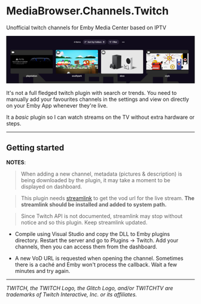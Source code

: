 # MediaBrowser.Channels.Twitch
Unofficial twitch channels for Emby Media Center based on IPTV
 
![Dashboard](img/dashboard.png)

It's not a full fledged twitch plugin with search or trends. You need to manually add your favourites channels in the settings and view on directly on your Emby App whenever they're live.

It a _basic_ plugin so I can watch streams on the TV without extra hardware or steps.

---
## Getting started

**NOTES**: 

> When adding a new channel, metadata (pictures & description) is being downloaded by the plugin, it may take a moment to be displayed on dashboard.

> This plugin needs [streamlink](https://github.com/streamlink/streamlink) to get the vod url for the live stream. **The streamlink should be installed and added to system path.** 

>Since Twitch API is not documented, streamlink may stop without notice and so this plugin. Keep streamlink updated.

- Compile using Visual Studio and copy the DLL to Emby plugins directory. Restart the server and go to Plugins -> Twitch. Add your channels, then you can access them from the dashboard.

- A new VoD URL is requested when opening the channel. Sometimes there is a caché and Emby won't process the callback. Wait a few minutes and try again.


---

_TWITCH, the TWITCH Logo, the Glitch Logo, and/or TWITCHTV are trademarks of Twitch Interactive, Inc. or its affiliates._




